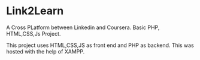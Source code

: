 # Link2Learn
A Cross PLatform between Linkedin and Coursera. Basic PHP, HTML,CSS,Js Project.


This project uses HTML,CSS,JS as front end and PHP as backend.
This was hosted with the help of XAMPP.
